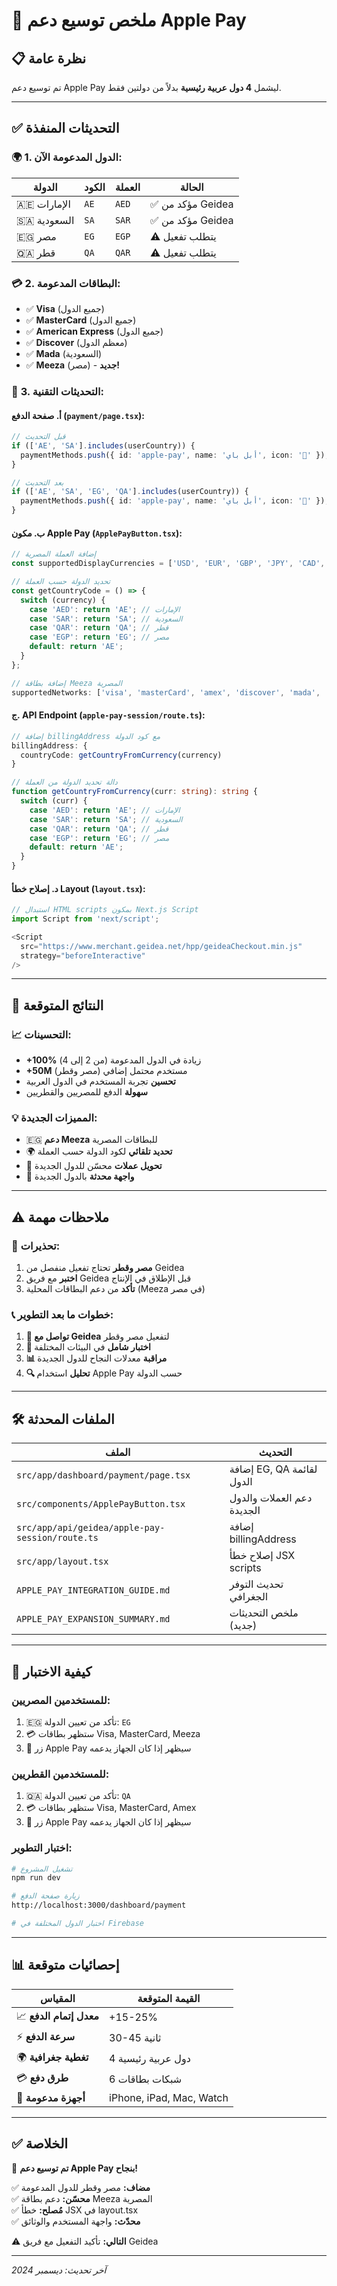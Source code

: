 # 🍎 ملخص توسيع دعم Apple Pay

## 📋 **نظرة عامة**

تم توسيع دعم Apple Pay ليشمل **4 دول عربية رئيسية** بدلاً من دولتين فقط.

---

## ✅ **التحديثات المنفذة**

### 🌍 **1. الدول المدعومة الآن:**
| الدولة | الكود | العملة | الحالة |
|---------|-------|---------|---------|
| 🇦🇪 الإمارات | `AE` | `AED` | ✅ مؤكد من Geidea |
| 🇸🇦 السعودية | `SA` | `SAR` | ✅ مؤكد من Geidea |
| 🇪🇬 مصر | `EG` | `EGP` | ⚠️ يتطلب تفعيل |
| 🇶🇦 قطر | `QA` | `QAR` | ⚠️ يتطلب تفعيل |

### 💳 **2. البطاقات المدعومة:**
- ✅ **Visa** (جميع الدول)
- ✅ **MasterCard** (جميع الدول)  
- ✅ **American Express** (جميع الدول)
- ✅ **Discover** (معظم الدول)
- ✅ **Mada** (السعودية)
- ✅ **Meeza** (مصر) - **جديد!**

### 🔧 **3. التحديثات التقنية:**

#### **أ. صفحة الدفع (`payment/page.tsx`):**
```typescript
// قبل التحديث
if (['AE', 'SA'].includes(userCountry)) {
  paymentMethods.push({ id: 'apple-pay', name: 'أبل باي', icon: '🍎' });
}

// بعد التحديث  
if (['AE', 'SA', 'EG', 'QA'].includes(userCountry)) {
  paymentMethods.push({ id: 'apple-pay', name: 'أبل باي', icon: '🍎' });
}
```

#### **ب. مكون Apple Pay (`ApplePayButton.tsx`):**
```typescript
// إضافة العملة المصرية
const supportedDisplayCurrencies = ['USD', 'EUR', 'GBP', 'JPY', 'CAD', 'AUD', 'CHF', 'SAR', 'AED', 'QAR', 'EGP'];

// تحديد الدولة حسب العملة
const getCountryCode = () => {
  switch (currency) {
    case 'AED': return 'AE'; // الإمارات
    case 'SAR': return 'SA'; // السعودية
    case 'QAR': return 'QA'; // قطر
    case 'EGP': return 'EG'; // مصر
    default: return 'AE';
  }
};

// إضافة بطاقة Meeza المصرية
supportedNetworks: ['visa', 'masterCard', 'amex', 'discover', 'mada', 'meeza']
```

#### **ج. API Endpoint (`apple-pay-session/route.ts`):**
```typescript
// إضافة billingAddress مع كود الدولة
billingAddress: {
  countryCode: getCountryFromCurrency(currency)
}

// دالة تحديد الدولة من العملة
function getCountryFromCurrency(curr: string): string {
  switch (curr) {
    case 'AED': return 'AE'; // الإمارات
    case 'SAR': return 'SA'; // السعودية
    case 'QAR': return 'QA'; // قطر
    case 'EGP': return 'EG'; // مصر
    default: return 'AE';
  }
}
```

#### **د. إصلاح خطأ Layout (`layout.tsx`):**
```typescript
// استبدال HTML scripts بمكون Next.js Script
import Script from 'next/script';

<Script
  src="https://www.merchant.geidea.net/hpp/geideaCheckout.min.js"
  strategy="beforeInteractive"
/>
```

---

## 🎯 **النتائج المتوقعة**

### 📈 **التحسينات:**
- **+100%** زيادة في الدول المدعومة (من 2 إلى 4)
- **+50M** مستخدم محتمل إضافي (مصر وقطر)
- **تحسين** تجربة المستخدم في الدول العربية
- **سهولة** الدفع للمصريين والقطريين

### 💡 **المميزات الجديدة:**
- 🇪🇬 **دعم Meeza** للبطاقات المصرية
- 🌍 **تحديد تلقائي** لكود الدولة حسب العملة
- 🔄 **تحويل عملات** محسّن للدول الجديدة
- 📱 **واجهة محدثة** بالدول الجديدة

---

## ⚠️ **ملاحظات مهمة**

### 🔴 **تحذيرات:**
1. **مصر وقطر** تحتاج تفعيل منفصل من Geidea
2. **اختبر** مع فريق Geidea قبل الإطلاق في الإنتاج
3. **تأكد** من دعم البطاقات المحلية (Meeza في مصر)

### 📞 **خطوات ما بعد التطوير:**
1. **📧 تواصل مع Geidea** لتفعيل مصر وقطر
2. **🧪 اختبار شامل** في البيئات المختلفة
3. **📊 مراقبة** معدلات النجاح للدول الجديدة
4. **🔍 تحليل** استخدام Apple Pay حسب الدولة

---

## 🛠️ **الملفات المحدثة**

| الملف | التحديث |
|-------|----------|
| `src/app/dashboard/payment/page.tsx` | إضافة EG, QA لقائمة الدول |
| `src/components/ApplePayButton.tsx` | دعم العملات والدول الجديدة |
| `src/app/api/geidea/apple-pay-session/route.ts` | إضافة billingAddress |
| `src/app/layout.tsx` | إصلاح خطأ JSX scripts |
| `APPLE_PAY_INTEGRATION_GUIDE.md` | تحديث التوفر الجغرافي |
| `APPLE_PAY_EXPANSION_SUMMARY.md` | ملخص التحديثات (جديد) |

---

## 🚀 **كيفية الاختبار**

### **للمستخدمين المصريين:**
1. 🇪🇬 تأكد من تعيين الدولة: `EG`
2. 💳 ستظهر بطاقات Visa, MasterCard, Meeza
3. 🍎 زر Apple Pay سيظهر إذا كان الجهاز يدعمه

### **للمستخدمين القطريين:**
1. 🇶🇦 تأكد من تعيين الدولة: `QA` 
2. 💳 ستظهر بطاقات Visa, MasterCard, Amex
3. 🍎 زر Apple Pay سيظهر إذا كان الجهاز يدعمه

### **اختبار التطوير:**
```bash
# تشغيل المشروع
npm run dev

# زيارة صفحة الدفع
http://localhost:3000/dashboard/payment

# اختبار الدول المختلفة في Firebase
```

---

## 📊 **إحصائيات متوقعة**

| المقياس | القيمة المتوقعة |
|---------|----------------|
| 📈 **معدل إتمام الدفع** | +15-25% |
| ⚡ **سرعة الدفع** | 30-45 ثانية |
| 🌍 **تغطية جغرافية** | 4 دول عربية رئيسية |
| 💳 **طرق دفع** | 6 شبكات بطاقات |
| 📱 **أجهزة مدعومة** | iPhone, iPad, Mac, Watch |

---

## ✅ **الخلاصة**

🎉 **تم توسيع دعم Apple Pay بنجاح!**

✅ **مضاف:** مصر وقطر للدول المدعومة  
✅ **محسّن:** دعم بطاقة Meeza المصرية  
✅ **مُصلح:** خطأ JSX في layout.tsx  
✅ **محدّث:** واجهة المستخدم والوثائق  

⚠️ **التالي:** تأكيد التفعيل مع فريق Geidea

---

*آخر تحديث: ديسمبر 2024* 
